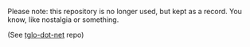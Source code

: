 Please note: this repository is no longer used, but kept as a record. You know, like nostalgia or something.

(See [tglo-dot-net](http://www.tglo.net) repo)
